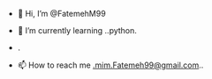 - 👋 Hi, I’m @FatemehM99

- 🌱 I’m currently learning ..python.
- .
- 📫 How to reach me .mim.Fatemeh99@gmail.com..

<!---
FatemehM99/FatemehM99 is a ✨ special ✨ repository because its `README.md` (this file) appears on your GitHub profile.
You can click the Preview link to take a look at your changes.
--->
